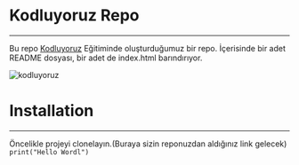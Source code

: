 # Kodluyoruz Repo
---------------
Bu repo [Kodluyoruz](https://kodluyoruz.org/) Eğitiminde oluşturduğumuz bir repo. İçerisinde bir adet README dosyası, bir adet de index.html barındırıyor.

![kodluyoruz](https://user-images.githubusercontent.com/78558459/191689187-cfba9b7e-d5bb-4c11-8341-a1ef50e3b7f9.png)

# Installation
---------
Öncelikle projeyi clonelayın.(Buraya sizin reponuzdan aldığınız link gelecek)
`print("Hello Wordl")`

